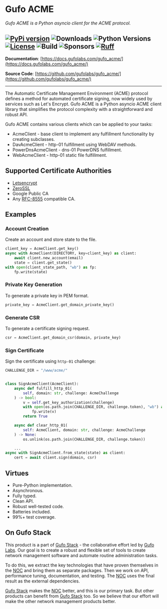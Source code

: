 # Gufo ACME

*Gufo ACME is a Python asyncio client for the ACME protocol.*

[![PyPi version](https://img.shields.io/pypi/v/gufo_acme.svg)](https://pypi.python.org/pypi/gufo_acme/)
![Downloads](https://img.shields.io/pypi/dw/gufo_acme)
![Python Versions](https://img.shields.io/pypi/pyversions/gufo_acme)
[![License](https://img.shields.io/badge/License-BSD_3--Clause-blue.svg)](https://opensource.org/licenses/BSD-3-Clause)
![Build](https://img.shields.io/github/actions/workflow/status/gufolabs/gufo_acme/py-tests.yml?branch=master)
![Sponsors](https://img.shields.io/github/sponsors/gufolabs)
[![Ruff](https://img.shields.io/endpoint?url=https://raw.githubusercontent.com/charliermarsh/ruff/main/assets/badge/v0.json)](https://github.com/charliermarsh/ruff)
---

**Documentation**: [https://docs.gufolabs.com/gufo_acme/](https://docs.gufolabs.com/gufo_acme/)

**Source Code**: [https://github.com/gufolabs/gufo_acme/](https://github.com/gufolabs/gufo_acme/)

---

The Automatic Certificate Management Environment (ACME) protocol defines a method
for automated certificate signing, now widely used by services
such as Let's Encrypt. Gufo ACME is a Python asyncio ACME client library that
simplifies the protocol complexity with a straightforward and robust API.

Gufo ACME contains various clients which can be applied to your tasks:

* AcmeClient - base client to implement any fulfillment functionality
    by creating subclasses.
* DavAcmeClient - http-01 fulfillment using WebDAV methods.
* PowerDnsAcmeClient - dns-01 PowerDNS fulfillment.
* WebAcmeClient - http-01 static file fulfillment.

## Supported Certificate Authorities

* [Letsencrypt](https://letsencrypt.org/)
* [ZeroSSL](https://zerossl.com/)
* Google Public CA
* Any [RFC-8555](https://tools.ietf.org/html/rfc8555) compatible CA.

## Examples

### Account Creation

Create an account and store state to the file.
``` python
client_key = AcmeClient.get_key()
async with AcmeClient(DIRECTORY, key=client_key) as client:
    await client.new_account(email)
    state = client.get_state()
with open(client_state_path, "wb") as fp:
    fp.write(state)
```

### Private Key Generation

To generate a private key in PEM format.
``` python
private_key = AcmeClient.get_domain_private_key()
```

### Generate CSR

To generate a certificate signing request.
``` python
csr = AcmeClient.get_domain_csr(domain, private_key)
```

### Sign Certificate

Sign the certificate using `http-01` challenge:

``` python
CHALLENGE_DIR = "/www/acme/"


class SignAcmeClient(AcmeClient):
    async def fulfill_http_01(
        self, domain: str, challenge: AcmeChallenge
    ) -> bool:
        v = self.get_key_authorization(challenge)
        with open(os.path.join(CHALLENGE_DIR, challenge.token), "wb") as fp:
            fp.write(v)
        return True

    async def clear_http_01(
        self: AcmeClient, domain: str, challenge: AcmeChallenge
    ) -> None:
        os.unlink(os.path.join(CHALLENGE_DIR, challenge.token))

    ...
async with SignAcmeClient.from_state(state) as client:
    cert = await client.sign(domain, csr)
```

## Virtues

* Pure-Python implementation.
* Asynchronous.
* Fully typed.
* Clean API.
* Robust well-tested code.
* Batteries included.
* 99%+ test coverage.

## On Gufo Stack

This product is a part of [Gufo Stack][Gufo Stack] - the collaborative effort 
led by [Gufo Labs][Gufo Labs]. Our goal is to create a robust and flexible 
set of tools to create network management software and automate 
routine administration tasks.

To do this, we extract the key technologies that have proven themselves 
in the [NOC][NOC] and bring them as separate packages. Then we work on API,
performance tuning, documentation, and testing. The [NOC][NOC] uses the final result
as the external dependencies.

[Gufo Stack][Gufo Stack] makes the [NOC][NOC] better, and this is our primary task. But other products
can benefit from [Gufo Stack][Gufo Stack] too. So we believe that our effort will make 
the other network management products better.

[Gufo Labs]: https://gufolabs.com/
[Gufo Stack]: https://docs.gufolabs.com/
[NOC]: https://getnoc.com/
